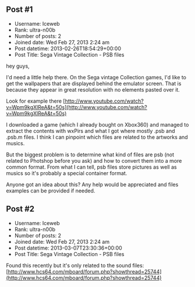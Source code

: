 ## Post #1
- Username: Iceweb
- Rank: ultra-n00b
- Number of posts: 2
- Joined date: Wed Feb 27, 2013 2:24 am
- Post datetime: 2013-02-26T18:54:29+00:00
- Post Title: Sega Vintage Collection - PSB files

hey guys,

I'd need a little help there.
On the Sega vintage Collection games, I'd like to get the wallpapers that are displayed behind the emulator screen. That is because they appear in great resolution with no elements pasted over it.

Look for example there
[http://www.youtube.com/watch?v=Wpm9kgXlReA&t=50s](http://www.youtube.com/watch?v=Wpm9kgXlReA&t=50s)


I downloaded a game (which I already bought on Xbox360) and managed to extract the contents with wxPirs and what I got where mostly .psb and .psb.m files.
I think I can pinpoint which files are related to the artworks and musics.

But the biggest problem is to determine what kind of files are psb (not related to Photshop before you ask) and how to convert them into a more common format. From what I can tell, psb files store pictures as well as musics so it's probably a special container format.

Anyone got an idea about this? Any help would be appreciated and files examples can be provided if needed.
## Post #2
- Username: Iceweb
- Rank: ultra-n00b
- Number of posts: 2
- Joined date: Wed Feb 27, 2013 2:24 am
- Post datetime: 2013-03-07T23:30:36+00:00
- Post Title: Sega Vintage Collection - PSB files

Found this recently but it's only related to the sound files:
[http://www.hcs64.com/mboard/forum.php?showthread=25744](http://www.hcs64.com/mboard/forum.php?showthread=25744)

